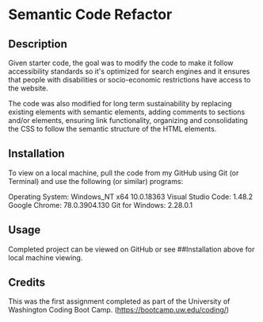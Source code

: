 # Semantic Code Refactor

## Description

Given starter code, the goal was to modify the code to make it follow accessibility standards so it's optimized for search engines and it ensures that people with disabilities or socio-economic restrictions have access to the website.

The code was also modified for long term sustainability by replacing existing elements with semantic elements, adding comments to sections and/or elements, ensuring link functionality, organizing and consolidating the CSS to follow the semantic structure of the HTML elements.

## Installation

To view on a local machine, pull the code from my GitHub using Git (or Terminal) and use the following (or similar) programs:

Operating System: Windows_NT x64 10.0.18363
Visual Studio Code: 1.48.2
Google Chrome: 78.0.3904.130
Git for Windows: 2.28.0.1

## Usage

Completed project can be viewed on GitHub or see ##Installation above for local machine viewing.

## Credits

This was the first assignment completed as part of the University of Washington Coding Boot Camp. (https://bootcamp.uw.edu/coding/)
